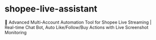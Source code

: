# shopee-live-assistant
🤖 Advanced Multi-Account Automation Tool for Shopee Live Streaming | Real-time Chat Bot, Auto Like/Follow/Buy Actions with Live Screenshot Monitoring
